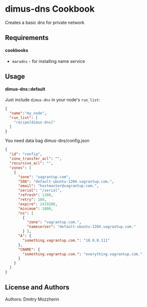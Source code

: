 dimus-dns Cookbook
==================
Creates a basic dns for private network

Requirements
------------

#### cookbooks
- `maradns` - for installing name service

Usage
-----
#### dimus-dns::default
Just include `dimus-dns` in your node's `run_list`:

```json
{
  "name":"my_node",
  "run_list": [
    "recipe[dimus-dns]"
  ]
}
```
You need data bag dimus-dns/config.json
```json
{
  "id": "config",
  "zone_transfer_acl": "",
  "recursive_acl": "",
  "zones": [
    {
      "zone": "vagrantup.com",
      "SOA": "default-ubuntu-1204.vagrantup.com.",
      "email": "hostmaster@vagrantup.com.",
      "serial": "/serial",
      "refresh": 1200,
      "retry": 180,
      "expire": 2419200,
      "minimum": 1800,
      "ns": [
        {
          "zone": "vagrantup.com.",
          "nameserver": "default-ubuntu-1204.vagrantup.com."
        } ],
      "A": {
        "something.vagrantup.com.": "10.0.0.111"
      },
      "CNAME": {
        "something.vagrantup.com.": "everything.vagrantup.com."
      }
    }
  ]
}
```

License and Authors
-------------------
Authors: Dmitry Mozzherin
